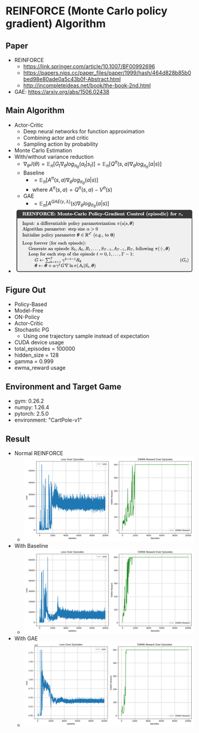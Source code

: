 # REINFORCE (Monte Carlo policy gradient) Algorithm
## Paper
* REINFORCE
  * https://link.springer.com/article/10.1007/BF00992696
  * https://papers.nips.cc/paper_files/paper/1999/hash/464d828b85b0bed98e80ade0a5c43b0f-Abstract.html
  * http://incompleteideas.net/book/the-book-2nd.html
* GAE: https://arxiv.org/abs/1506.02438
## Main Algorithm
* Actor-Critic
  * Deep neural networks for function approximation
  * Combining actor and critic
  * Sampling action by probability
* Monte Carlo Estimation
* With/without variance reduction
  * $\nabla_\theta J(\theta)=\mathbb E_{\pi}[G_t\nabla_\theta log_{\pi_\theta}(a_t|s_t)]=\mathbb E_{\pi}[Q^\pi(s,a)\nabla_\theta log_{\pi_\theta}(a|s)]$
  * Baseline
    * $=\mathbb E_{\pi}[A^\pi(s,a)\nabla_\theta log_{\pi_\theta}(a|s)]$
    * where $A^\pi(s,a)=Q^\pi(s,a)-V^\pi(s)$
  * GAE
    * $=\mathbb E_{\pi}[A^{GAE(\gamma,\lambda)}(s)\nabla_\theta log_{\pi_\theta}(a|s)]$
* ![REINFORCE-Algorithm](REINFORCE.png)
## Figure Out
* Policy-Based
* Model-Free
* ON-Policy
* Actor-Critic
* Stochastic PG
  * Using one trajectory sample instead of expectation
* CUDA device usage
* total_episodes = 100000
* hidden_size = 128
* gamma = 0.999
* ewma_reward usage
## Environment and Target Game
* gym: 0.26.2
* numpy: 1.26.4 
* pytorch: 2.5.0 
* environment: "CartPole-v1"
## Result
* Normal REINFORCE
  * ![REINFORCE-1-plot](./REINFORCE_plot-whole.png)
* With Baseline
  * ![REINFORCE-Baseline-1-plot](./REINFORCE-Baseline_plot-whole.png)
* With GAE
  * ![REINFORCE-GAE-1-plot](./REINFORCE-GAE_plot-whole.png)